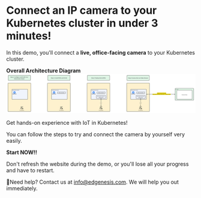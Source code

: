 # Connect an IP camera to your Kubernetes cluster in under 3 minutes!

In this demo, you'll connect a **live, office-facing camera** to your Kubernetes cluster.

**Overall Architecture Diagram**
![Architecture](../images/shifu/overall_architecture.png)

Get hands-on experience with IoT in Kubernetes!

You can follow the steps to try and connect the camera by yourself very easily.

**Start NOW!!**

Don't refresh the website during the demo, or you'll lose all your progress and have to restart.

🔔Need help? Contact us at [info@edgenesis.com](mailto:info@edgenesis.com). We will help you out immediately.
